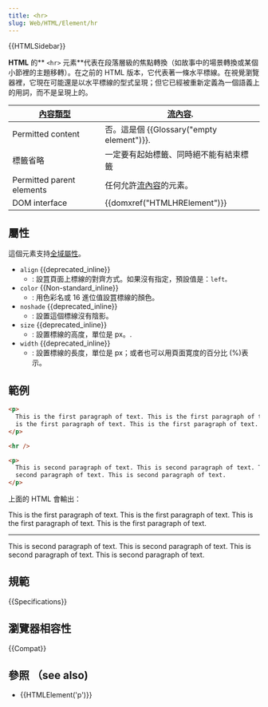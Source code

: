 ```yaml
---
title: <hr>
slug: Web/HTML/Element/hr
---
```


{{HTMLSidebar}}

**HTML** 的** `<hr>` 元素**代表在段落層級的焦點轉換（如故事中的場景轉換或某個小節裡的主題移轉）。在之前的 HTML 版本，它代表著一條水平標線。在視覺瀏覽器裡，它現在可能還是以水平標線的型式呈現；但它已經被重新定義為一個語義上的用詞，而不是呈現上的。

| [內容類型](/zh-TW/docs/Web/HTML/Content_categories) | [流內容](/zh-TW/docs/Web/HTML/Content_categories#%e6%b5%81%e5%85%a7%e5%ae%b9%ef%bc%88flow_content%ef%bc%89).                |
| ----------------------------------------------- | ------------------------------------------------------------------------------------ |
| Permitted content                               | 否。這是個 {{Glossary("empty element")}}.                                            |
| 標籤省略                                        | 一定要有起始標籤、同時絕不能有結束標籤                                               |
| Permitted parent elements                       | 任何允許[流內容](/zh-TW/docs/Web/HTML/Content_categories#%e6%b5%81%e5%85%a7%e5%ae%b9%ef%bc%88flow_content%ef%bc%89)的元素。 |
| DOM interface                                   | {{domxref("HTMLHRElement")}}                                                         |

## 屬性

這個元素支持[全域屬性](/zh-TW/docs/Web/HTML/Global_attributes)。

- `align` {{deprecated_inline}}
  - : 設罝頁面上標線的對齊方式。如果沒有指定，預設值是：`left。`
- `color` {{Non-standard_inline}}
  - : 用色彩名或 16 進位值設罝標線的顏色。
- `noshade` {{deprecated_inline}}
  - : 設置這個標線沒有陰影。
- `size` {{deprecated_inline}}
  - : 設置標線的高度，單位是 px。.
- `width` {{deprecated_inline}}
  - : 設置標線的長度，單位是 px；或者也可以用頁面寛度的百分比 (%)表示。

## 範例

```html
<p>
  This is the first paragraph of text. This is the first paragraph of text. This
  is the first paragraph of text. This is the first paragraph of text.
</p>

<hr />

<p>
  This is second paragraph of text. This is second paragraph of text. This is
  second paragraph of text. This is second paragraph of text.
</p>
```

上面的 HTML 會輸出：

This is the first paragraph of text. This is the first paragraph of text. This is the first paragraph of text. This is the first paragraph of text.

---

This is second paragraph of text. This is second paragraph of text. This is second paragraph of text. This is second paragraph of text.

## 規範

{{Specifications}}

## 瀏覽器相容性

{{Compat}}

## 參照 （see also)

- {{HTMLElement('p')}}
